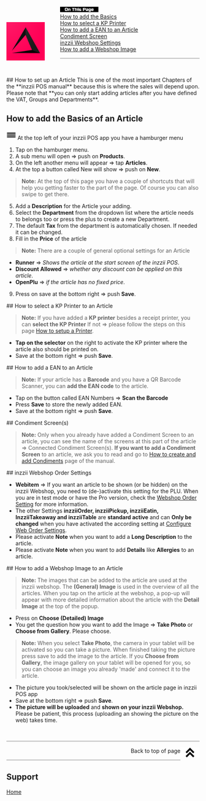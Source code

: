 <div id= "Top"></div>
<p><img src="../Assets/Pictures/play_store_512.png" alt="inzzii logo" width="100" style="float: left; margin-right: 40px; margin-top: 40px; margin-bottom: 20px"/>
<img src="../Assets/Pictures/OnTP.png" alt="index" width="100" style="float: left"/> <br>
<a href="#Article Basic">How to add the Basics</a><br>
<a href="#KP Printer">How to select a KP Printer</a><br>
<a href="#EAN">How to add a EAN to an Article</a><br>
<a href="#Condiments">Condiment Screen</a><br>
<a href="#Order Settings">inzzii Webshop Settings</a><br>
<a href="#Images">How to add a Webshop Image</a><br>
</p>

<hr style="border-top: 3px solid #ccc; background: transparent;" >
<p><br></p>

<div id= "Article Basic"></div>
## How to set up an Article
This is one of the most important Chapters of the **inzzii POS manual** because this is where the sales will depend upon. Please note that **you can only start adding articles after you have defined the VAT, Groups and Departments**.

## How to add the Basics of an Article

<img src="../Assets/Pictures/Hmenu.png" alt="hamburgermenu" width="25" height="25"/> At the top left of your inzzii POS app you have a hamburger menu 
1. Tap on the hamburger menu.
2. A sub menu will open => push on **Products**.
3. On the left another menu will appear => tap **Articles**. 
4. At the top a button called New will show => push on **New**.
> **Note:**  At the top of this page you have a couple of shortcuts that will help you getting faster to the part of the page. Of course you can also swipe to get there.
5. Add a **Description** for the Article your adding.
6. Select the **Department** from the dropdown list where the article needs to belongs too or press the plus to create a new Department.
7. The default **Tax** from the department is automatically chosen. If needed it can be changed.
8. Fill in the **Price** of the article
> **Note:**  There are a couple of general optional settings for an Article 
- **Runner** => _Shows the article at the start screen of the inzzii POS_.
- **Discount Allowed** => _whether any discount can be applied on this article_.
- **OpenPlu** => _if the article has no fixed price_.
9. Press on save at the bottom right => push **Save**.

<div id= "KP Printer"></div>
## How to select a KP Printer to an Article

> **Note:**  If you have added a **KP printer** besides a receipt printer, you can **select the KP Printer** If not => please follow the steps on this page [How to setup a Printer](../docs/Chapter2.html).

* **Tap on the selector** on the right to activate the KP printer where the article also should be printed on.
* Save at the bottom right => push **Save**.

<div id= "EAN"></div>
## How to add a EAN to an Article

> **Note:**  If your article has a **Barcode** and you have a QR Barcode Scanner, you can **add the EAN code** to the article.

* Tap on the button called EAN Numbers => **Scan the Barcode** 
* Press **Save** to store the newly added EAN.
* Save at the bottom right => push **Save**.


<div id= "Condiments"></div>
## Condiment Screen(s)

> **Note:**  Only when you already have added a Condiment Screen to an article, you can see the name of the screens at this part of the article => Connected Condiment Screen(s). **If you want to add a Condiment Screen** to an article,  we ask you to read and go to [How to create and add Condiments](../docs/Chapter13.md) page of the manual.


<div id= "Order Settings"></div>
## inzzii Webshop Order Settings

* **Webitem** => If you want an article to be shown (or be hidden) on the inzzii Webshop, you need to (de-)activate this setting for the PLU. When you are in test mode or have the Pro version, check the [Webshop Order Setting](../docs/Chapter31.html) for more information.
* The other Settings **inzziiOrder, inzziiPickup, inzziiEatin, InzziiTakeaway and inzziiTable** are **standard active** and can **Only be changed** when you have activated the according setting at [Configure Web Order Settings](/docs/Chapter31.md).
* Please activate **Note** when you want to add a **Long Description** to the article.
* Please activate **Note** when you want to add **Details** like **Allergies** to an article. 


<div id= "Images"></div>
## How to add a Webshop Image to an Article

> **Note:** The images that can be added to the article are used at the inzzii webshop. The **(General) Image** is used in the overview of all the articles. When you tap on the article at the webshop, a pop-up will appear with more detailed information about the article with the **Detail Image** at the top of the popup.

* Press on **Choose (Detailed) Image** 
* You get the question how you want to add the Image => **Take Photo** or **Choose from Gallery**. Please choose.
> **Note:** When you select **Take Photo**, the camera in your tablet will be activated so you can take a picture. When finished taking the picture press save to add the image to the article. If you **Choose from Gallery**, the image gallery on your tablet will be opened for you, so you can choose an image you already 'made' and connect it to the article.
* The picture you took/selected will be shown on the article page in inzzii POS app  
* Save at the bottom right => push **Save**.
* **The picture will be uploaded** and **shown on your inzzii Webshop.** Please be patient, this process (uploading an showing the picture on the web) takes time.


<p><br></p>
<hr style="border-top: 3px solid #ccc; background: transparent;" >
<a href="#Top"><img src="../Assets/Pictures/Top.png" alt="Top" width="50" align="right" style="margin-bottom: 10px"/></a>
<p style="text-align: right;"> Back to top of page </p>
<hr style="border-top: 3px solid #ccc; background: transparent;" >

## Support
[Home](../index.md)
